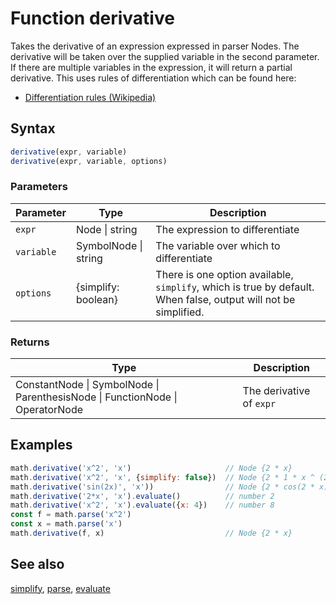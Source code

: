 <!-- Note: This file is automatically generated from source code comments. Changes made in this file will be overridden. -->
# Function derivative
Takes the derivative of an expression expressed in parser Nodes.
The derivative will be taken over the supplied variable in the
second parameter. If there are multiple variables in the expression,
it will return a partial derivative.
This uses rules of differentiation which can be found here:
- [Differentiation rules (Wikipedia)](https://en.wikipedia.org/wiki/Differentiation_rules)
## Syntax
```js
derivative(expr, variable)
derivative(expr, variable, options)
```
### Parameters
Parameter | Type | Description
--------- | ---- | -----------
`expr` | Node &#124; string | The expression to differentiate
`variable` | SymbolNode &#124; string | The variable over which to differentiate
`options` | {simplify: boolean} |  There is one option available, `simplify`, which is true by default. When false, output will not be simplified.
### Returns
Type | Description
---- | -----------
ConstantNode &#124; SymbolNode &#124; ParenthesisNode &#124; FunctionNode &#124; OperatorNode | The derivative of `expr`
## Examples
```js
math.derivative('x^2', 'x')                     // Node {2 * x}
math.derivative('x^2', 'x', {simplify: false})  // Node {2 * 1 * x ^ (2 - 1)
math.derivative('sin(2x)', 'x'))                // Node {2 * cos(2 * x)}
math.derivative('2*x', 'x').evaluate()          // number 2
math.derivative('x^2', 'x').evaluate({x: 4})    // number 8
const f = math.parse('x^2')
const x = math.parse('x')
math.derivative(f, x)                           // Node {2 * x}
```
## See also
[simplify](simplify.md),
[parse](parse.md),
[evaluate](evaluate.md)
